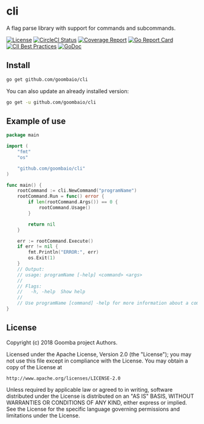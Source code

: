 # cli

A flag parse library with support for commands and subcommands.

[![License][License-Image]][License-URL]
[![CircleCI Status][CircleCI-Image]][CircleCI-URL]
[![Coverage Report][Coverage-Image]][Coverage-URL]
[![Go Report Card][GoReportCard-Image]][GoReportCard-URL]
[![CII Best Practices][CII-Image]][CII-URL]
[![GoDoc][GoDoc-Image]][GoDoc-URL]

## Install

```bash
go get github.com/goombaio/cli
```

You can also update an already installed version:

```bash
go get -u github.com/goombaio/cli
```

## Example of use

```go
package main

import (
    "fmt"
    "os"

    "github.com/goombaio/cli"
)

func main() {
    rootCommand := cli.NewCommand("programName")
    rootCommand.Run = func() error {
        if len(rootCommand.Args()) == 0 {
            rootCommand.Usage()
        }

        return nil
    }

    err := rootCommand.Execute()
    if err != nil {
        fmt.Println("ERROR:", err)
        os.Exit(1)
    }
    // Output:
    // usage: programName [-help] <command> <args>
    //
    // Flags:
    //   -h, -help  Show help
    //
    // Use programName [command] -help for more information about a command
}
```

## License

Copyright (c) 2018 Goomba project Authors.

Licensed under the Apache License, Version 2.0 (the "License");
you may not use this file except in compliance with the License.
You may obtain a copy of the License at

    http://www.apache.org/licenses/LICENSE-2.0

Unless required by applicable law or agreed to in writing, software
distributed under the License is distributed on an "AS IS" BASIS,
WITHOUT WARRANTIES OR CONDITIONS OF ANY KIND, either express or implied.
See the License for the specific language governing permissions and
limitations under the License.

[License-Image]: https://img.shields.io/badge/License-Apache-blue.svg
[License-URL]: http://opensource.org/licenses/Apache
[CircleCI-Image]: https://circleci.com/gh/goombaio/cli.svg?style=svg
[CircleCI-URL]: https://circleci.com/gh/goombaio/cli
[Coverage-Image]: https://codecov.io/gh/goombaio/cli/branch/master/graph/badge.svg
[Coverage-URL]: https://codecov.io/gh/goombaio/cli
[GoReportCard-Image]: https://goreportcard.com/badge/github.com/goombaio/cli
[GoReportCard-URL]: https://goreportcard.com/report/github.com/goombaio/cli
[CII-Image]: https://bestpractices.coreinfrastructure.org/projects/2184/badge
[CII-URL]: https://bestpractices.coreinfrastructure.org/projects/2184
[GoDoc-Image]: https://godoc.org/github.com/goombaio/cli?status.svg
[GoDoc-URL]: http://godoc.org/github.com/goombaio/cli
